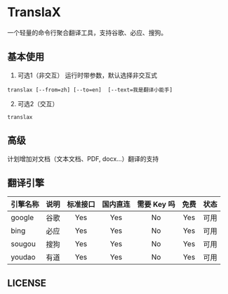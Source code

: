 # TranslaX

一个轻量的命令行聚合翻译工具，支持谷歌、必应、搜狗。

## 基本使用

1. 可选1（非交互）
运行时带参数，默认选择非交互式
```
translax [--from=zh] [--to=en]  [--text=我是翻译小能手]
```

2. 可选2（交互）
 
```
translax
```

## 高级
计划增加对文档（文本文档、PDF, docx...）翻译的支持

## 翻译引擎

| 引擎名称 | 说明 | 标准接口 | 国内直连 | 需要 Key 吗 | 免费 | 状态 |
|:---------|:--------|:--:|:--:|:--:|:--:|:--:|
|google|谷歌|Yes|Yes|No|Yes|可用|
|bing|必应|Yes|Yes|No|Yes|可用|
|sougou|搜狗|Yes|Yes|No|Yes|可用|
|youdao|有道|Yes|Yes|No|Yes|可用|

## LICENSE

